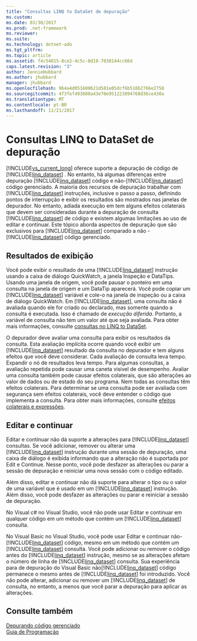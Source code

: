 ```yaml
---
title: "Consultas LINQ to DataSet de depuração"
ms.custom: 
ms.date: 03/30/2017
ms.prod: .net-framework
ms.reviewer: 
ms.suite: 
ms.technology: dotnet-ado
ms.tgt_pltfrm: 
ms.topic: article
ms.assetid: f4c54015-8ce2-4c5c-8d18-7038144cc66d
caps.latest.revision: "3"
author: JennieHubbard
ms.author: jhubbard
manager: jhubbard
ms.openlocfilehash: 964a4d051600621d581e05dcf6b518b2766e2750
ms.sourcegitcommit: 4f3fef493080a43e70e951223894768d36ce430a
ms.translationtype: MT
ms.contentlocale: pt-BR
ms.lasthandoff: 11/21/2017
---
```

# <a name="debugging-linq-to-dataset-queries"></a>Consultas LINQ to DataSet de depuração
[!INCLUDE[vs_current_long](../../../../includes/vs-current-long-md.md)] oferece suporte a depuração de código de [!INCLUDE[linq_dataset](../../../../includes/linq-dataset-md.md)] . No entanto, há algumas diferenças entre depuração [!INCLUDE[linq_dataset](../../../../includes/linq-dataset-md.md)] código e não-[!INCLUDE[linq_dataset](../../../../includes/linq-dataset-md.md)] código gerenciado. A maioria dos recursos de depuração trabalhar com [!INCLUDE[linq_dataset](../../../../includes/linq-dataset-md.md)] instruções, inclusive o passo a passo, definindo pontos de interrupção e exibir os resultados são mostrados nas janelas de depurador. No entanto, adiada execução em tem alguns efeitos colaterais que devem ser consideradas durante a depuração de consulta [!INCLUDE[linq_dataset](../../../../includes/linq-dataset-md.md)] de código e existem algumas limitações ao uso de editar e continuar. Este tópico aborda aspectos de depuração que são exclusivos para [!INCLUDE[linq_dataset](../../../../includes/linq-dataset-md.md)] comparado a não -[!INCLUDE[linq_dataset](../../../../includes/linq-dataset-md.md)] código gerenciado.  
  
## <a name="viewing-results"></a>Resultados de exibição  
 Você pode exibir o resultado de uma [!INCLUDE[linq_dataset](../../../../includes/linq-dataset-md.md)] instrução usando a caixa de diálogo QuickWatch, a janela Inspeção e DataTips. Usando uma janela de origem, você pode pausar o ponteiro em uma consulta na janela de origem e um DataTip aparecerá. Você pode copiar um [!INCLUDE[linq_dataset](../../../../includes/linq-dataset-md.md)] variável e cole-o na janela de inspeção ou a caixa de diálogo QuickWatch. Em [!INCLUDE[linq_dataset](../../../../includes/linq-dataset-md.md)], uma consulta não é avaliada quando ele for criado ou declarado, mas somente quando a consulta é executada. Isso é chamado de *execução diferida*. Portanto, a variável de consulta não tem um valor até que seja avaliada. Para obter mais informações, consulte [consultas no LINQ to DataSet](../../../../docs/framework/data/adonet/queries-in-linq-to-dataset.md).  
  
 O depurador deve avaliar uma consulta para exibir os resultados da consulta. Esta avaliação implícita ocorre quando você exibir um [!INCLUDE[linq_dataset](../../../../includes/linq-dataset-md.md)] resultado da consulta no depurador e tem alguns efeitos que você deve considerar. Cada avaliação de consulta leva tempo. Expandir o nó de resultados leva tempo. Para algumas consultas, a avaliação repetida pode causar uma caneta visível de desempenho. Avaliar uma consulta também pode causar efeitos colaterais, que são alterações ao valor de dados ou de estado do seu programa. Nem todas as consultas têm efeitos colaterais. Para determinar se uma consulta pode ser avaliada com segurança sem efeitos colaterais, você deve entender o código que implementa a consulta. Para obter mais informações, consulte [efeitos colaterais e expressões](http://msdn.microsoft.com/library/e1f8a6ea-9e19-481d-b6bd-df120ad3bf4e).  
  
## <a name="edit-and-continue"></a>Editar e continuar  
 Editar e continuar não dá suporte a alterações para [!INCLUDE[linq_dataset](../../../../includes/linq-dataset-md.md)] consultas. Se você adicionar, remover ou alterar uma [!INCLUDE[linq_dataset](../../../../includes/linq-dataset-md.md)] instrução durante uma sessão de depuração, uma caixa de diálogo é exibida informando que a alteração não é suportada por Edit e Continue. Nesse ponto, você pode desfazer as alterações ou parar a sessão de depuração e reiniciar uma nova sessão com o código editado.  
  
 Além disso, editar e continuar não dá suporte para alterar o tipo ou o valor de uma variável que é usado em um [!INCLUDE[linq_dataset](../../../../includes/linq-dataset-md.md)] instrução. Além disso, você pode desfazer as alterações ou parar e reiniciar a sessão de depuração.  
  
 No Visual c# no Visual Studio, você não pode usar Editar e continuar em qualquer código em um método que contém um [!INCLUDE[linq_dataset](../../../../includes/linq-dataset-md.md)] consulta.  
  
 No Visual Basic no Visual Studio, você pode usar Editar e continuar não-[!INCLUDE[linq_dataset](../../../../includes/linq-dataset-md.md)] código, mesmo em um método que contém um [!INCLUDE[linq_dataset](../../../../includes/linq-dataset-md.md)] consulta. Você pode adicionar ou remover o código antes do [!INCLUDE[linq_dataset](../../../../includes/linq-dataset-md.md)] instrução, mesmo se as alterações afetam o número de linha de [!INCLUDE[linq_dataset](../../../../includes/linq-dataset-md.md)] consulta. Sua experiência para de depuração do Visual Basic não[!INCLUDE[linq_dataset](../../../../includes/linq-dataset-md.md)] código permanece o mesmo antes de [!INCLUDE[linq_dataset](../../../../includes/linq-dataset-md.md)] foi introduzido. Você não pode alterar, adicionar ou remover um [!INCLUDE[linq_dataset](../../../../includes/linq-dataset-md.md)] de consulta, no entanto, a menos que você parar a depuração para aplicar as alterações.  
  
## <a name="see-also"></a>Consulte também  
 [Depurando código gerenciado](/visualstudio/debugger/debugging-managed-code)  
 [Guia de Programação](../../../../docs/framework/data/adonet/programming-guide-linq-to-dataset.md)

